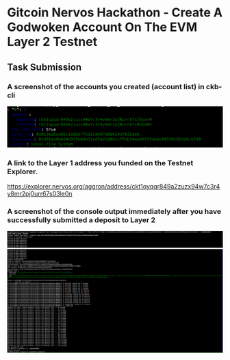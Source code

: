 # Gitcoin Nervos Hackathon - Create A Godwoken Account On The EVM Layer 2 Testnet
## Task Submission

### A screenshot of the accounts you created (account list) in ckb-cli

![account list](ckb-cli-accounts-list.PNG)

### A link to the Layer 1 address you funded on the Testnet Explorer.
https://explorer.nervos.org/aggron/address/ckt1qyqqr849a2zuzx94w7c3r4y8mr2pj0urr67s03le0n

### A screenshot of the console output immediately after you have successfully submitted a deposit to Layer 2

![deposit-to-layer-2-a](ckb-l2-deposit-start.PNG)
![deposit-to-layer-2-b](ckb-l2-deposit-end.PNG)
